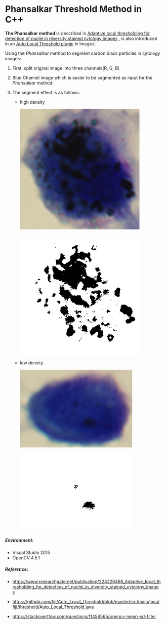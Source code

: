 # Phansalkar Threshold Method in C++

**The Phansalkar method** is described in [Adaptive local thresholding for detection of nuclei in diversity stained cytology images](./adaptive_local_threshold.pdf) , is also introduced in an  [Auto Local Threshold plugin](https://imagej.net/Auto_Local_Threshold) in ImageJ.

Using the *Phansalkar* method to segment carbon black particles in cytology images:

1. First, split original image into three channels(R, G, B).

2. Blue Channel image which is easier to be segmented as input for  the *Phansalkar* method.

3. The segment effect is as follows:

   * high density

     ![high_density_original](./img/high_density_original.jpg)

     ![high density(after threshold)](./img/high_density.jpg "high density(after threshold)")

   * low density
   
     ![low_density_original](./img/low_density_original.jpg)
   
     ![low_density](./img/low_density.jpg)

##### Environment:

* Visual Studio 2015
* OpenCV 4.5.1 

##### Reference:

* https://www.researchgate.net/publication/224226466_Adaptive_local_thresholding_for_detection_of_nuclei_in_diversity_stained_cytology_images

* https://github.com/fiji/Auto_Local_Threshold/blob/master/src/main/java/fiji/threshold/Auto_Local_Threshold.java

* https://stackoverflow.com/questions/11456565/opencv-mean-sd-filter